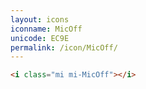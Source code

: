 ```yaml
---
layout: icons
iconname: MicOff
unicode: EC9E
permalink: /icon/MicOff/
---
```


``` html
<i class="mi mi-MicOff"></i>
```

